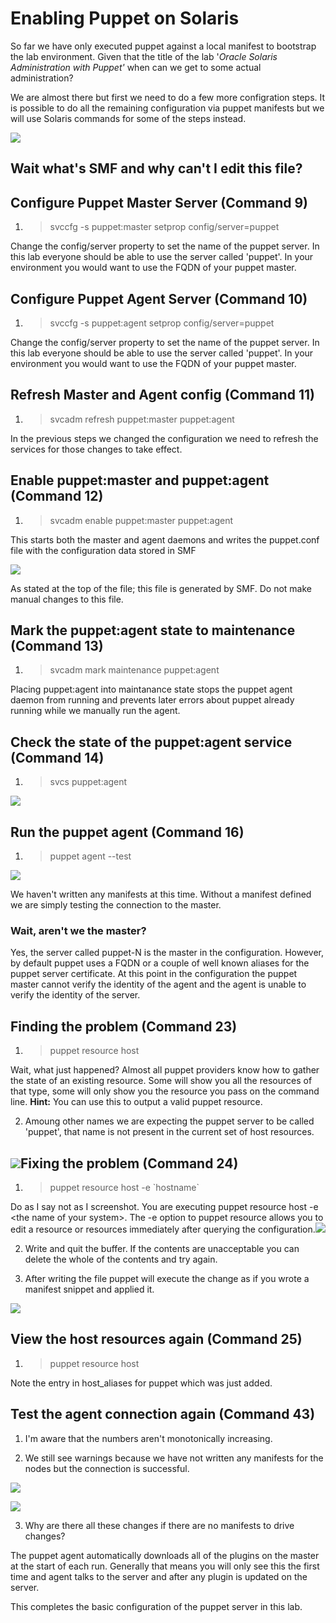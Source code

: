 # Enabling Puppet on Solaris

So far we have only executed puppet against a local manifest to bootstrap the lab environment. Given that the title of the lab '_Oracle Solaris Administration with Puppet'_ when can we get to some actual administration?

We are almost there but first we need to do a few more configration steps. It is possible to do all the remaining configuration via puppet manifests but we will use Solaris commands for some of the steps instead.

![](/gitbook/images/SETUP-008.0-svccfg-svcadm.png)

## Wait what's SMF and why can't I edit this file?

## Configure Puppet Master Server \(Command 9\)

1. > svccfg -s puppet:master setprop config/server=puppet

 Change the config/server property to set the name of the puppet server. In this lab everyone should be able to use the server called 'puppet'. In your environment you would want to use the FQDN of your puppet master.

## Configure Puppet Agent Server \(Command 10\)

1. > svccfg -s puppet:agent setprop config/server=puppet

 Change the config/server property to set the name of the puppet server. In this lab everyone should be able to use the server called 'puppet'. In your environment you would want to use the FQDN of your puppet master.

## Refresh Master and Agent config \(Command 11\)

1. > svcadm refresh puppet:master puppet:agent

 In the previous steps we changed the configuration we need to refresh the services for those changes to take effect.

## Enable puppet:master and puppet:agent \(Command 12\)

1. > svcadm enable puppet:master puppet:agent

 This starts both the master and agent daemons and writes the puppet.conf file with the configuration data stored in SMF

 ![](/gitbook/images/SETUP-008.1-puppet-conf.png)

 As stated at the top of the file; this file is generated by SMF. Do not make manual changes to this file.

## Mark the puppet:agent state to maintenance \(Command 13\)

1. > svcadm mark maintenance puppet:agent

 Placing puppet:agent into maintanance state stops the puppet agent daemon from running and prevents later errors about puppet already running while we manually run the agent.

## Check the state of the puppet:agent service \(Command 14\)

1. > svcs puppet:agent

 ![](/gitbook/images/SETUP-008.2-maintenance.png)

## Run the puppet agent \(Command 16\)

1. > puppet agent --test

 ![](/gitbook/images/SETUP-008.3-agent--test.png)

 We haven't written any manifests at this time. Without a manifest defined we are simply testing the connection to the master.

 ### Wait, aren't we the master?

 Yes, the server called puppet-N is the master in the configuration. However, by default puppet uses a FQDN or a couple of well known aliases for the puppet server certificate. At this point in the configuration the puppet master cannot verify the identity of the agent and the agent is unable to verify the identity of the server.

## Finding the problem \(Command 23\)

1. > puppet resource host

 Wait, what just happened? Almost all puppet providers know how to gather the state of an existing resource. Some will show you all the resources of that type, some will only show you the resource you pass on the command line. **Hint:** You can use this to output a valid puppet resource.

2. Amoung other names we are expecting the puppet server to be called 'puppet', that name is not present in the current set of host resources.

 ## ![](/gitbook/images/SETUP-008.4-resource-host.png)Fixing the problem \(Command 24\)

1. > puppet resource host -e \`hostname\`

 Do as I say not as I screenshot. You are executing puppet resource host -e &lt;the name of your system&gt;. The -e option to puppet resource allows you to edit a resource or resources immediately after querying the configuration.![](/gitbook/images/SETUP-008.5-resource-host-e.png)

2. Write and quit the buffer. If the contents are unacceptable you can delete the whole of the contents and try again.

3. After writing the file puppet will execute the change as if you wrote a manifest snippet and applied it.

 ![](/gitbook/images/SETUP-008.6-resource-host-after.png)

## View the host resources again \(Command 25\)

1. > puppet resource host

 Note the entry in host\_aliases for puppet which was just added.

## Test the agent connection again \(Command 43\)

1. I'm aware that the numbers aren't monotonically increasing.

2. We still see warnings because we have not written any manifests for the nodes but the connection is successful.

 ![](/gitbook/images/SETUP-008.7-puppet-agent-test.png)

 ![](/gitbook/images/SETUP-008.8-puppet-agent-test-cont.png)

3. Why are there all these changes if there are no manifests to drive changes?

 The puppet agent automatically downloads all of the plugins on the master at the start of each run. Generally that means you will only see this the first time and agent talks to the server and after any plugin is updated on the server.

This completes the basic configuration of the puppet server in this lab.


